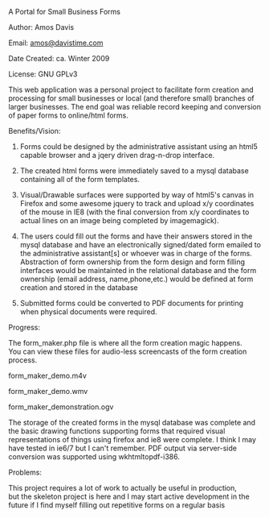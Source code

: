 A Portal for Small Business Forms

Author: Amos Davis

Email: amos@davistime.com

Date Created: ca. Winter 2009

License: GNU GPLv3

This web application was a personal project to facilitate form creation 
and processing for small businesses or local (and therefore small) 
branches of larger businesses.  The end goal was reliable record keeping 
and conversion of paper forms to online/html forms.

Benefits/Vision:

1) Forms could be designed by the administrative assistant using an 
html5 capable browser and a jqery driven drag-n-drop interface.

2) The created html forms were immediately saved to a mysql database 
containing all of the form templates.

3) Visual/Drawable surfaces were supported by way of html5's canvas  in 
Firefox and some awesome jquery to track and upload x/y coordinates of 
the mouse in IE8 (with the final conversion from x/y coordinates to 
actual lines on an image being completed by imagemagick).

4) The users could fill out the forms and have their answers stored in 
the mysql database and have an electronically signed/dated form emailed 
to the administrative assistant[s] or whoever was in charge of the 
forms. Abstraction of form ownership from the form design and form 
filling interfaces would be maintainted in the relational database and 
the form ownership (email address, name,phone,etc.) would be defined at 
form creation and stored in the database

5) Submitted forms could be converted to PDF documents for printing when 
physical documents were required.


Progress:

The form_maker.php file is where all the form creation magic happens.  
You can view these files for audio-less screencasts of the form creation 
process.

form_maker_demo.m4v

form_maker_demo.wmv

form_maker_demonstration.ogv

The storage of the created forms in the mysql database was complete and 
the basic drawing functions supporting forms that required visual 
representations of things using firefox and ie8 were complete.  I think 
I may have tested in ie6/7 but I can't remember. PDF output via 
server-side conversion was supported using wkhtmltopdf-i386.

Problems:

This project requires a lot of work to actually be useful in production,  
but the skeleton project is here and I may start active development in 
the future if I find myself filling out repetitive forms on a regular basis
